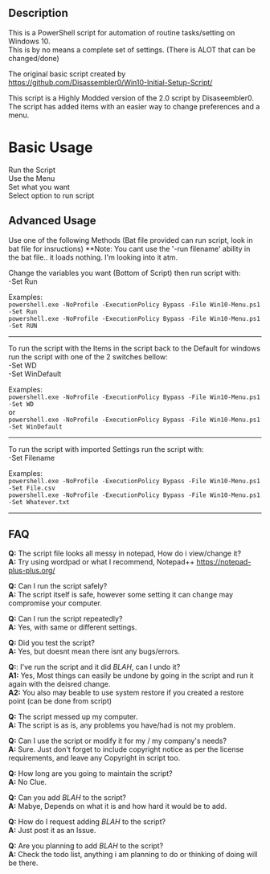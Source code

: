 ## Description

This is a PowerShell script for automation of routine tasks/setting on Windows 10. <br /> 
This is by no means a complete set of settings. (There is ALOT that can be changed/done)

The original basic script created by https://github.com/Disassembler0/Win10-Initial-Setup-Script/

This script is a Highly Modded version of the 2.0 script by Disaseembler0. <br />
The script has added items with an easier way to change preferences and a menu.

# [](#header-1)Basic Usage
Run the Script <br />
Use the Menu <br />
Set what you want <br />
Select option to run script <br />

## [](#header-2)Advanced Usage
Use one of the following Methods 
(Bat file provided can run script, look in bat file for insructions)
**Note: You cant use the '-run filename' ability in the bat file.. it loads nothing. I'm looking into it atm.

Change the variables you want (Bottom of Script) then run script with: <br />
   -Set Run

Examples: <br />
`powershell.exe -NoProfile -ExecutionPolicy Bypass -File Win10-Menu.ps1 -Set Run` <br />
`powershell.exe -NoProfile -ExecutionPolicy Bypass -File Win10-Menu.ps1 -Set RUN` <br />
******
To run the script with the Items in the script back to the Default
for windows run the script with one of the 2 switches bellow:  <br />
   -Set WD  <br />
   -Set WinDefault 

Examples: <br />
`powershell.exe -NoProfile -ExecutionPolicy Bypass -File Win10-Menu.ps1 -Set WD` <br />
or <br />
`powershell.exe -NoProfile -ExecutionPolicy Bypass -File Win10-Menu.ps1 -Set WinDefault` <br />
******
To run the script with imported Settings run the script with:   
   -Set Filename

Examples: <br />
`powershell.exe -NoProfile -ExecutionPolicy Bypass -File Win10-Menu.ps1 -Set File.csv` <br />
`powershell.exe -NoProfile -ExecutionPolicy Bypass -File Win10-Menu.ps1 -Set Whatever.txt` <br />
******
## FAQ
**Q:** The script file looks all messy in notepad, How do i view/change it? <br />
**A:** Try using wordpad or what I recommend, Notepad++ https://notepad-plus-plus.org/

**Q:** Can I run the script safely? <br />
**A:** The script itself is safe, however some setting it can change may compromise your computer.

**Q:** Can I run the script repeatedly? <br />
**A:** Yes, with same or different settings.

**Q:** Did you test the script? <br />
**A:** Yes, but doesnt mean there isnt any bugs/errors.

**Q:**: I've run the script and it did *BLAH*, can I undo it? <br />
**A1:** Yes, Most things can easily be undone by going in the script and run it again with the deisred change. <br />
**A2:** You also may beable to use system restore if you created a restore point (can be done from script)

**Q:** The script messed up my computer. <br />
**A:** The script is as is, any problems you have/had is not my problem.

**Q:** Can I use the script or modify it for my / my company's needs? <br />
**A:** Sure. Just don't forget to include copyright notice as per the license requirements, and leave any Copyright in script too.

**Q:** How long are you going to maintain the script? <br />
**A:** No Clue.

**Q:** Can you add *BLAH* to the script? <br />
**A:** Mabye, Depends on what it is and how hard it would be to add. 

**Q:** How do I request adding *BLAH* to the script? <br />
**A:** Just post it as an Issue.

**Q:** Are you planning to add *BLAH* to the script? <br />
**A:** Check the todo list, anything i am planning to do or thinking of doing will be there.
